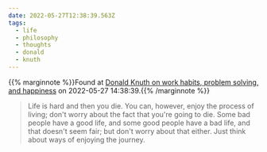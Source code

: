 ```yaml
---
date: 2022-05-27T12:38:39.563Z
tags:
  - life
  - philosophy
  - thoughts
  - donald
  - knuth
---
```

{{% marginnote %}}Found at [Donald Knuth on work habits, problem solving, and happiness](https://shuvomoy.github.io/blogs/posts/Knuth-on-work-habits-and-problem-solving-and-happiness/) on 2022-05-27 14:38:39.{{% /marginnote %}}

> Life is hard and then you die. You can, however, enjoy the process of living; don't worry about the fact that you're going to die. Some bad people have a good life, and some good people have a bad life, and that doesn't seem fair; but don't worry about that either. Just think about ways of enjoying the journey.

